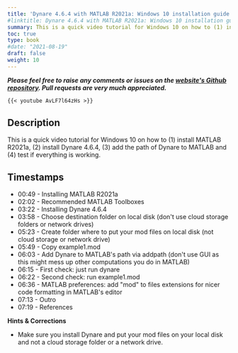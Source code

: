```yaml
---
title: 'Dynare 4.6.4 with MATLAB R2021a: Windows 10 installation guide'
#linktitle: Dynare 4.6.4 with MATLAB R2021a: Windows 10 installation guide
summary: This is a quick video tutorial for Windows 10 on how to (1) install MATLAB R2021a, (2) install Dynare 4.6.4, (3) add the path of Dynare to MATLAB and (4) test if everything is working.
toc: true
type: book
#date: "2021-08-19"
draft: false
weight: 10
---
```

***Please feel free to raise any comments or issues on the [website's Github repository](https://github.com/wmutschl/mutschler.eu). Pull requests are very much appreciated.***

```md
{{< youtube AvLF7l64zHs >}}
```

## Description
This is a quick video tutorial for Windows 10 on how to (1) install MATLAB R2021a, (2) install Dynare 4.6.4, (3) add the path of Dynare to MATLAB and (4) test if everything is working.

## Timestamps

- 00:49 - Installing MATLAB R2021a
- 02:02 - Recommended MATLAB Toolboxes
- 03:22 - Installing Dynare 4.6.4
- 03:58 - Choose destination folder on local disk (don't use cloud storage folders or network drives)
- 05:23 - Create folder where to put your mod files on local disk (not cloud storage or network drive)
- 05:49 - Copy example1.mod
- 06:03 - Add Dynare to MATLAB's path via addpath (don't use GUI as this might mess up other computations you do in MATLAB)
- 06:15 - First check: just run dynare
- 06:22 - Second check: run example1.mod
- 06:36 - MATLAB preferences: add "mod" to files extensions for nicer code formatting in MATLAB's editor
- 07:13 - Outro
- 07:19 - References

**Hints & Corrections**

- Make sure you install Dynare and put your mod files on your local disk and not a cloud storage folder or a network drive. 



